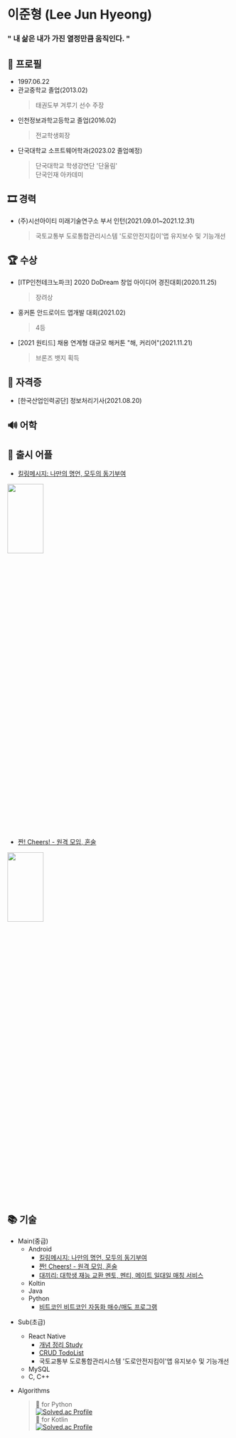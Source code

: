 # 이준형 (Lee Jun Hyeong)  
### " 내 삶은 내가 가진 열정만큼 움직인다. "  
  
## 👦 프로필
- 1997.06.22  
- 관교중학교 졸업(2013.02)
  > 태권도부 겨루기 선수 주장
- 인천정보과학고등학교 졸업(2016.02)
  > 전교학생회장
- 단국대학교 소프트웨어학과(2023.02 졸업예정)  
  > 단국대학교 학생강연단 '단울림'  
  > 단국인재 아카데미

## 🎞 경력  
- (주)시선아이티 미래기술연구소 부서 인턴(2021.09.01~2021.12.31)  
  > 국토교통부 도로통합관리시스템 '도로안전지킴이'앱 유지보수 및 기능개선

## 🏆 수상
- [ITP인천테크노파크] 2020 DoDream 창업 아이디어 경진대회(2020.11.25)  
  > 장려상
- 홍커톤 안드로이드 앱개발 대회(2021.02)  
  > 4등 
- [2021 원티드] 채용 연계형 대규모 해커톤 "해, 커리어"(2021.11.21)  
  > 브론즈 뱃지 획득

## 📑 자격증
- [한국산업인력공단] 정보처리기사(2021.08.20)

## 🔊 어학


## 🚀 출시 어플
- [킬링메시지: 나만의 명언, 모두의 동기부여](https://github.com/lijunhyeong/Killing-Message)  
<img src="https://user-images.githubusercontent.com/72978589/166099504-6e02dfb5-7909-4a84-a3e1-1efdd3125ca5.png" width="40%" height="20%">  

- [짠! Cheers! - 원격 모임, 혼술](https://github.com/lijunhyeong/Cheers)   
<img src="https://user-images.githubusercontent.com/72978589/166099039-83589fc9-0b49-44b9-85e0-0e5d3b49a59d.png" width="40%" height="20%">  

## 📚 기술  
* Main(중급)  
  * Android  
    * [킬링메시지: 나만의 명언, 모두의 동기부여](https://github.com/lijunhyeong/Killing-Message)  
    * [짠! Cheers! - 원격 모임, 혼술](https://github.com/lijunhyeong/Cheers)   
    * [대끼리: 대학생 재능 교환 멘토, 멘티, 메이트 일대일 매칭 서비스](https://github.com/lijunhyeong/Daekiri)
  * Koltin  
  * Java  
  * Python  
    * [비트코인 비트코인 자동화 매수/매도 프로그램](https://github.com/lijunhyeong/BitCoinAutoTrade)
- Sub(초급)  
  * React Native  
    * [개념 정리 Study](https://blog.naver.com/lijunhyeong)  
    * [CRUD TodoList](https://github.com/lijunhyeong/TodoList)
    * 국토교통부 도로통합관리시스템 '도로안전지킴이'앱 유지보수 및 기능개선
  * MySQL  
  * C, C++  

- Algorithms
  > 🥈 for Python  
[![Solved.ac Profile](http://mazassumnida.wtf/api/v2/generate_badge?boj=lijunhyeong)](https://solved.ac/lijunhyeong/)  
  > 🥈 for Kotlin  
[![Solved.ac Profile](http://mazassumnida.wtf/api/v2/generate_badge?boj=daba44)](https://solved.ac/daba44/)  
